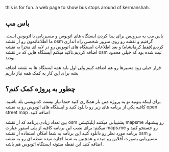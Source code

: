 this is for fun.
a web page to show bus stops around of kermanshah.

## باس مپ 
باس مپ یه سرویس برای پیدا کردن ایستگاه های اتوبوس و مسیریابی با اتوبوس است.
ما اطلاعاتمون رو از نقشه osm گرفتیم و نقشه رو روی سرور شخصی راه اندازی کردیم(فقط کرمانشاه) و بعد اطلاعات ایستگاه های اتوبوس رو در لایه ای مجزا به نقشه اضافه کردیم.تاکید میکنم ایستگاه هایی که در نقشه osm ثبت شده بود که خیلی محدود بودند.

قرار خیلی زود مسیرها رو هم اضافه کنیم ولی اول باید همه ایستگاه ها به نقشه اضافه بشه برای این کار به کمک همه نیاز داریم

## چطور به پروژه کمک کنم؟
برای اینکه بتونید تو یه پروژه متن باز همکاری کنید حتما نیاز نیست کدنویسی بلد باشید.
کافیه یکی از برنامه های زیر رو دانلود کنید و ایستگاه های اتوبوس رو به نقشه open street map .اضافه کنید

بین تعداد زیادی برنامه که از نقشه osm پشتیبانی میکنند اپلیکیشن mapsme رو پیشنهاد میکنم:
برای نصب این برنامه کافیه از پلی استور عبارت maps.me رو جستجو کنید و برنامه مورد نظر رو دانلود کنید
این برنامه به شما امکان استفاده از نقشه osm و مسیریابی بصورت آفلاین رو میده و همچنین به شما اجازه میده نقطه ای رو به نقشه اضافه کنید این نقطه میتونه ایستگاه اتوبوس هم باشه .
